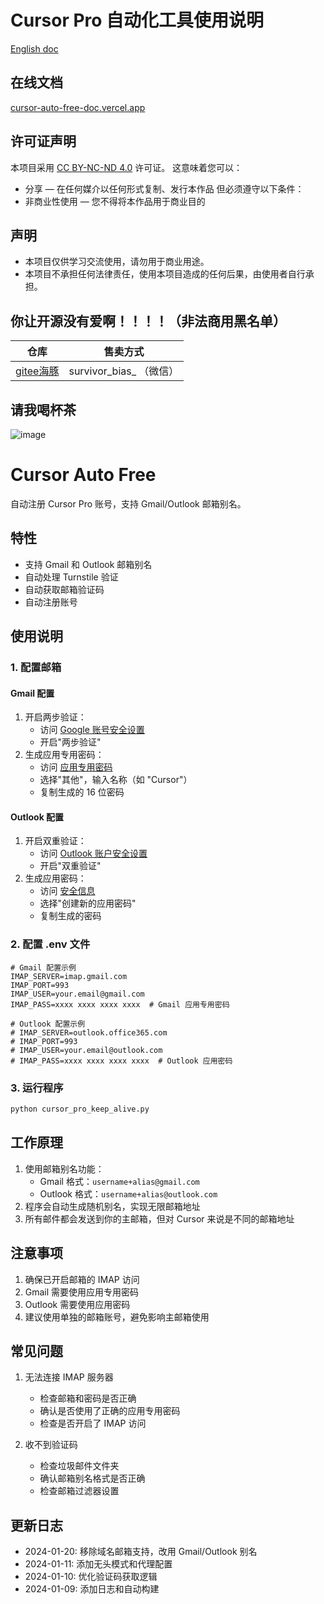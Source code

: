 # Cursor Pro 自动化工具使用说明


[English doc](./README.EN.md)



## 在线文档
[cursor-auto-free-doc.vercel.app](https://cursor-auto-free-doc.vercel.app)


## 许可证声明
本项目采用 [CC BY-NC-ND 4.0](https://creativecommons.org/licenses/by-nc-nd/4.0/) 许可证。
这意味着您可以：
- 分享 — 在任何媒介以任何形式复制、发行本作品
但必须遵守以下条件：
- 非商业性使用 — 您不得将本作品用于商业目的

## 声明
- 本项目仅供学习交流使用，请勿用于商业用途。
- 本项目不承担任何法律责任，使用本项目造成的任何后果，由使用者自行承担。



## 你让开源没有爱啊！！！！（非法商用黑名单）
| 仓库 | 售卖方式 | 
| ----- | ----- | 
| [gitee海豚](https://gitee.com/ydd_energy/dolphin_-cursor) | survivor_bias_  （微信） | 




## 请我喝杯茶
![image](./screen/28613e3f3f23a935b66a7ba31ff4e3f.jpg)


# Cursor Auto Free

自动注册 Cursor Pro 账号，支持 Gmail/Outlook 邮箱别名。

## 特性

- 支持 Gmail 和 Outlook 邮箱别名
- 自动处理 Turnstile 验证
- 自动获取邮箱验证码
- 自动注册账号

## 使用说明

### 1. 配置邮箱

#### Gmail 配置
1. 开启两步验证：
   - 访问 [Google 账号安全设置](https://myaccount.google.com/security)
   - 开启"两步验证"
2. 生成应用专用密码：
   - 访问 [应用专用密码](https://myaccount.google.com/apppasswords)
   - 选择"其他"，输入名称（如 "Cursor"）
   - 复制生成的 16 位密码

#### Outlook 配置
1. 开启双重验证：
   - 访问 [Outlook 账户安全设置](https://account.live.com/proofs/manage/additional)
   - 开启"双重验证"
2. 生成应用密码：
   - 访问 [安全信息](https://account.live.com/proofs/manage)
   - 选择"创建新的应用密码"
   - 复制生成的密码

### 2. 配置 .env 文件

```env
# Gmail 配置示例
IMAP_SERVER=imap.gmail.com
IMAP_PORT=993
IMAP_USER=your.email@gmail.com
IMAP_PASS=xxxx xxxx xxxx xxxx  # Gmail 应用专用密码

# Outlook 配置示例
# IMAP_SERVER=outlook.office365.com
# IMAP_PORT=993
# IMAP_USER=your.email@outlook.com
# IMAP_PASS=xxxx xxxx xxxx xxxx  # Outlook 应用密码
```

### 3. 运行程序

```bash
python cursor_pro_keep_alive.py
```

## 工作原理

1. 使用邮箱别名功能：
   - Gmail 格式：`username+alias@gmail.com`
   - Outlook 格式：`username+alias@outlook.com`
2. 程序会自动生成随机别名，实现无限邮箱地址
3. 所有邮件都会发送到你的主邮箱，但对 Cursor 来说是不同的邮箱地址

## 注意事项

1. 确保已开启邮箱的 IMAP 访问
2. Gmail 需要使用应用专用密码
3. Outlook 需要使用应用密码
4. 建议使用单独的邮箱账号，避免影响主邮箱使用

## 常见问题

1. 无法连接 IMAP 服务器
   - 检查邮箱和密码是否正确
   - 确认是否使用了正确的应用专用密码
   - 检查是否开启了 IMAP 访问

2. 收不到验证码
   - 检查垃圾邮件文件夹
   - 确认邮箱别名格式是否正确
   - 检查邮箱过滤器设置

## 更新日志

- 2024-01-20: 移除域名邮箱支持，改用 Gmail/Outlook 别名
- 2024-01-11: 添加无头模式和代理配置
- 2024-01-10: 优化验证码获取逻辑
- 2024-01-09: 添加日志和自动构建

